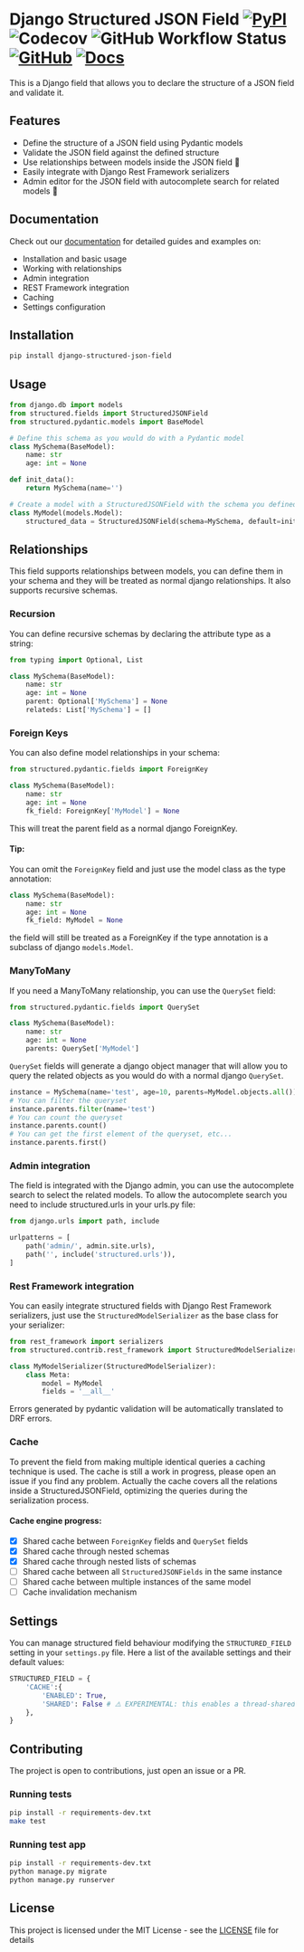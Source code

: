 # Django Structured JSON Field [![PyPI](https://img.shields.io/pypi/v/django-structured-json-field?style=flat-square)](https://pypi.org/project/django-structured-json-field) ![Codecov](https://img.shields.io/codecov/c/github/bnznamco/django-structured-field?style=flat-square&logo=codecov&logoSize=auto&cacheSeconds=0) ![GitHub Workflow Status](https://img.shields.io/github/actions/workflow/status/lotrekagency/django-structured-field/ci.yml?style=flat-square) [![GitHub](https://img.shields.io/github/license/lotrekagency/django-structured-field?style=flat-square)](./LICENSE) [![Docs](https://img.shields.io/badge/docs-online-brightgreen?style=flat-square)](https://bnznamco.github.io/django-structured-field/)

This is a Django field that allows you to declare the structure of a JSON field and validate it.

## Features

- Define the structure of a JSON field using Pydantic models
- Validate the JSON field against the defined structure
- Use relationships between models inside the JSON field 🤯
- Easily integrate with Django Rest Framework serializers
- Admin editor for the JSON field with autocomplete search for related models 👀


## Documentation

Check out our [documentation](https://bnznamco.github.io/django-structured-field/) for detailed guides and examples on:

- Installation and basic usage
- Working with relationships
- Admin integration
- REST Framework integration
- Caching
- Settings configuration



## Installation

```bash
pip install django-structured-json-field
```

## Usage

```python
from django.db import models
from structured.fields import StructuredJSONField
from structured.pydantic.models import BaseModel

# Define this schema as you would do with a Pydantic model
class MySchema(BaseModel):
    name: str
    age: int = None

def init_data():
    return MySchema(name='')

# Create a model with a StructuredJSONField with the schema you defined
class MyModel(models.Model):
    structured_data = StructuredJSONField(schema=MySchema, default=init_data)

```

## Relationships

This field supports relationships between models, you can define them in your schema and they will be treated as normal django relationships. It also supports recursive schemas.

### Recursion

You can define recursive schemas by declaring the attribute type as a string:

```python
from typing import Optional, List

class MySchema(BaseModel):
    name: str
    age: int = None
    parent: Optional['MySchema'] = None
    relateds: List['MySchema'] = []
```

### Foreign Keys

You can also define model relationships in your schema:

```python
from structured.pydantic.fields import ForeignKey

class MySchema(BaseModel):
    name: str
    age: int = None
    fk_field: ForeignKey['MyModel'] = None
```

This will treat the parent field as a normal django ForeignKey.

#### Tip:

You can omit the `ForeignKey` field and just use the model class as the type annotation:

```python
class MySchema(BaseModel):
    name: str
    age: int = None
    fk_field: MyModel = None
```

the field will still be treated as a ForeignKey if the type annotation is a subclass of django `models.Model`.

### ManyToMany

If you need a ManyToMany relationship, you can use the `QuerySet` field:

```python
from structured.pydantic.fields import QuerySet

class MySchema(BaseModel):
    name: str
    age: int = None
    parents: QuerySet['MyModel']
```

`QuerySet` fields will generate a django object manager that will allow you to query the related objects as you would do with a normal django `QuerySet`.

```python
instance = MySchema(name='test', age=10, parents=MyModel.objects.all())
# You can filter the queryset
instance.parents.filter(name='test')
# You can count the queryset
instance.parents.count()
# You can get the first element of the queryset, etc...
instance.parents.first()
```

### Admin integration

The field is integrated with the Django admin, you can use the autocomplete search to select the related models. To allow the autocomplete search you need to include structured.urls in your urls.py file:

```python
from django.urls import path, include

urlpatterns = [
    path('admin/', admin.site.urls),
    path('', include('structured.urls')),
]
```

### Rest Framework integration

You can easily integrate structured fields with Django Rest Framework serializers, just use the `StructuredModelSerializer` as the base class for your serializer:

```python
from rest_framework import serializers
from structured.contrib.rest_framework import StructuredModelSerializer

class MyModelSerializer(StructuredModelSerializer):
    class Meta:
        model = MyModel
        fields = '__all__'
```

Errors generated by pydantic validation will be automatically translated to DRF errors.


### Cache

To prevent the field from making multiple identical queries a caching technique is used. The cache is still a work in progress, please open an issue if you find any problem.
Actually the cache covers all the relations inside a StructuredJSONField, optimizing the queries during the serialization process.

#### Cache engine progress:

- [x] Shared cache between `ForeignKey` fields and `QuerySet` fields
- [x] Shared cache through nested schemas
- [x] Shared cache through nested lists of schemas
- [ ] Shared cache between all `StructuredJSONFields` in the same instance
- [ ] Shared cache between multiple instances of the same model
- [ ] Cache invalidation mechanism

## Settings

You can manage structured field behaviour modifying the `STRUCTURED_FIELD` setting in your `settings.py` file. Here a list of the available settings and their default values:

```python
STRUCTURED_FIELD = {
    'CACHE':{
        'ENABLED': True,
        'SHARED': False # ⚠️ EXPERIMENTAL: this enables a thread-shared cache, it's not recommended to use it in production.
    },
}
```

## Contributing

The project is open to contributions, just open an issue or a PR.

### Running tests

```bash
pip install -r requirements-dev.txt
make test
```

### Running test app

```bash
pip install -r requirements-dev.txt
python manage.py migrate
python manage.py runserver
```

## License

This project is licensed under the MIT License - see the [LICENSE](LICENSE) file for details
